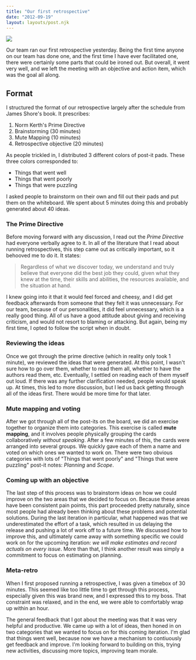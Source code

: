 ```yaml
---
title: "Our first retrospective"
date: "2012-09-19"
layout: layouts/post.njk
---
```


![](images/photo.JPG)

Our team ran our first retrospective yesterday. Being the first time anyone on
our team has done one, and the first time I have ever facilitated one, there
were certainly some parts that could be ironed out. But overall, it went very
well, and we left the meeting with an objective and action item, which was the
goal all along.

## Format

I structured the format of our retrospective largely after the schedule from
James Shore's book. It prescribes:

1. Norm Kerth's Prime Directive
2. Brainstorming (30 minutes)
3. Mute Mapping (10 minutes)
4. Retrospective objective (20 minutes)

As people trickled in, I distributed 3 different colors of post-it pads. These
three colors corresponded to:

- Things that went well
- Things that went poorly
- Things that were puzzling

I asked people to brainstorm on their own and fill out their pads and put them
on the whiteboard. We spent about 5 minutes doing this and probably generated
about 40 ideas.

### The Prime Directive

Before moving forward with any discussion, I read out the _Prime Directive_ had
everyone verbally agree to it. In all of the literature that I read about
running retrospectives, this step came out as critically important, so it
behooved me to do it. It states:

> Regardless of what we discover today, we understand and truly believe that
> everyone did the best job they could, given what they knew at the time, their
> skills and abilities, the resources available, and the situation at hand.

I knew going into it that it would feel forced and cheesy, and I did get
feedback afterwards from someone that they felt it was unnecessary. For our
team, because of our personalities, it did feel unnecessary, which is a really
good thing. All of us have a good attitude about giving and receiving criticism,
and would not resort to blaming or attacking. But again, being my first time, I
opted to follow the script when in doubt.

### Reviewing the ideas

Once we got through the prime directive (which in reality only took 1 minute),
we reviewed the ideas that were generated. At this point, I wasn't sure how to
go over them, whether to read them all, whether to have the authors read them,
etc. Eventually, I settled on reading each of them myself out loud. If there was
any further clarification needed, people would speak up. At times, this led to
more discussion, but I led us back getting through all of the ideas first. There
would be more time for that later.

### Mute mapping and voting

After we got through all of the post-its on the board, we did an exercise
together to organize them into categories. This exercise is called **mute
mapping**, and it involves people physically grouping the cards collaboratively
_without speaking_. After a few minutes of this, the cards were arranged into
several groups. We quickly gave each of them a name and voted on which ones we
wanted to work on. There were two obvious categories with lots of "Things that
went poorly" and "Things that were puzzling" post-it notes: _Planning_ and
_Scope_.

### Coming up with an objective

The last step of this process was to brainstorm ideas on how we could improve on
the two areas that we decided to focus on. Because these areas have been
consistent pain points, this part proceeded pretty naturally, since most people
had already been thinking about these problems and potential solutions. During
the last iteration in particular, what happened was that we underestimated the
effort of a task, which resulted in us delaying the release and pushing a lot of
work off to a future time. We discussed how to improve this, and ultimately came
away with something specific we could work on for the upcoming iteration: _we
will make estimates and record actuals on every issue_. More than that, I think
another result was simply a commitment to focus on estimating on planning.

### Meta-retro

When I first proposed running a retrospective, I was given a timebox of 30
minutes. This seemed like too little time to get through this process,
especially given this was brand new, and I expressed this to my boss. That
constraint was relaxed, and in the end, we were able to comfortably wrap up
within an hour.

The general feedback that I got about the meeting was that it was very helpful
and productive. We came up with a lot of ideas, then honed in on two categories
that we wanted to focus on for this coming iteration. I'm glad that things went
well, because now we have a mechanism to contiuously get feedback and improve.
I'm looking forward to building on this, trying new activities, discussing more
topics, improving team morale.
